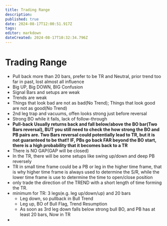 ```yaml
---
title: Trading Range
description: 
published: true
date: 2024-08-17T12:00:51.917Z
tags: 
editor: markdown
dateCreated: 2024-08-17T10:32:34.796Z
---
```


# Trading Range
- Pull back more than 20 bars, prefer to be TR and Neutral, prior trend too far in past, lost almost all influence
- Big UP, Big DOWN, BIG Confusion
- Signal Bars and setups are weak
- Trends are weak 
- Things that look bad are not as bad(No Trend); Things that look good are not as good(No Trend)
- 2nd leg trap and vacuums, offen looks strong just before reversal
- Strong BO while it fails, lack of follow-through
- **Pull-back Usually returns back and fall below/above the BO bar(Two Bars reversal), BUT you still need to check the how strong the BO and PB pairs are. Two Bars reversal could potentially lead to TR, but it is not guaranteed to be that!! IF, PBs go back FAR beyond the BO start, there is a high probability that it becomes back to a TR**
- There is NO GAP(GAP will be closed)
- In the TR, there will be some setups like swing up/down and deep PB reversely
- TR in small time frame could be a PB or leg in the higher time frame, that is why higher time frame is always used to determine the S/R, while the lower time frame is use to determine the time to open/close position
- only trade the direction of the TREND with a short length of time forming the TR.
- minimum for TR: 3 legs(e.g. leg up/down/up) and 20 bars
	- Leg down, so pullback in Bull Trend
  - Leg up, BO of Bull Flag, Trend Resumption
  - As soon as 3rd leg down falls below strong bull BO, and PB has at least 20 bars, Now in TR
- 
 